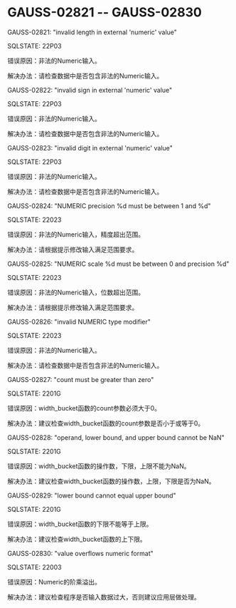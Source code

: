 # GAUSS-02821 -- GAUSS-02830

GAUSS-02821: "invalid length in external 'numeric' value"

SQLSTATE: 22P03

错误原因：非法的Numeric输入。

解决办法：请检查数据中是否包含非法的Numeric输入。

GAUSS-02822: "invalid sign in external 'numeric' value"

SQLSTATE: 22P03

错误原因：非法的Numeric输入。

解决办法：请检查数据中是否包含非法的Numeric输入。

GAUSS-02823: "invalid digit in external 'numeric' value"

SQLSTATE: 22P03

错误原因：非法的Numeric输入。

解决办法：请检查数据中是否包含非法的Numeric输入。

GAUSS-02824: "NUMERIC precision %d must be between 1 and %d"

SQLSTATE: 22023

错误原因：非法的Numeric输入，精度超出范围。

解决办法：请根据提示修改输入满足范围要求。

GAUSS-02825: "NUMERIC scale %d must be between 0 and precision %d"

SQLSTATE: 22023

错误原因：非法的Numeric输入，位数超出范围。

解决办法：请根据提示修改输入满足范围要求。

GAUSS-02826: "invalid NUMERIC type modifier"

SQLSTATE: 22023

错误原因：非法的Numeric输入。

解决办法：请检查数据中是否包含非法的Numeric输入。

GAUSS-02827: "count must be greater than zero"

SQLSTATE: 2201G

错误原因：width\_bucket函数的count参数必须大于0。

解决办法：建议检查width\_bucket函数的count参数是否小于或等于0。

GAUSS-02828: "operand, lower bound, and upper bound cannot be NaN"

SQLSTATE: 2201G

错误原因：width\_bucket函数的操作数，下限，上限不能为NaN。

解决办法：建议检查width\_bucket函数的操作数，上限，下限是否为NaN。

GAUSS-02829: "lower bound cannot equal upper bound"

SQLSTATE: 2201G

错误原因：width\_bucket函数的下限不能等于上限。

解决办法：建议检查width\_bucket函数的上下限。

GAUSS-02830: "value overflows numeric format"

SQLSTATE: 22003

错误原因：Numeric的阶乘溢出。

解决办法：建议检查程序是否输入数据过大，否则建议应用层做处理。
